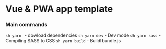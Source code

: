 # Vue &amp; PWA app template

### Main commands

```sh yarn ``` - dowload dependencies
```sh yarn dev``` - Dev mode
```sh yarn sass``` - Compiling SASS to CSS
```sh yarn build``` - Build bundle.js

